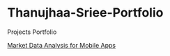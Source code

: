 # Thanujhaa-Sriee-Portfolio
Projects Portfolio

[Market Data Analysis for Mobile Apps](https://github.com/ThSrAd/Revenue-Generating-App-Profiles-for-App-store-and-Google-Play-Market)
